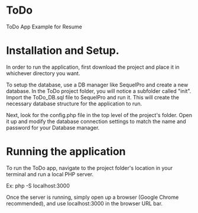 # ToDo
ToDo App Example for Resume

# Installation and Setup.
In order to run the application, first download the project and place it in whichever directory you want.

To setup the database, use a DB manager like SequelPro and create a new database. In the ToDo project folder, you will notice a subfolder called "init". Import the ToDo_DB.sql file to SequelPro and run it. This will create the necessary database structure for the application to run.

Next, look for the config.php file in the top level of the project's folder. Open it up and modify the database connection settings to match the name and password for your Database manager.
 
# Running the application
To run the ToDo app, navigate to the project folder's location in your terminal and run a local PHP server. 

Ex: php -S localhost:3000

Once the server is running, simply open up a browser (Google Chrome recommended), and use localhost:3000 in the browser URL bar.

